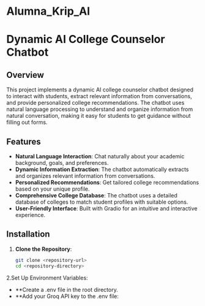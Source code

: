 # Alumna_Krip_AI

# Dynamic AI College Counselor Chatbot

## Overview

This project implements a dynamic AI college counselor chatbot designed to interact with students, extract relevant information from conversations, and provide personalized college recommendations. The chatbot uses natural language processing to understand and organize information from natural conversation, making it easy for students to get guidance without filling out forms.

## Features

- **Natural Language Interaction**: Chat naturally about your academic background, goals, and preferences.
- **Dynamic Information Extraction**: The chatbot automatically extracts and organizes relevant information from conversations.
- **Personalized Recommendations**: Get tailored college recommendations based on your unique profile.
- **Comprehensive College Database**: The chatbot uses a detailed database of colleges to match student profiles with suitable options.
- **User-Friendly Interface**: Built with Gradio for an intuitive and interactive experience.

## Installation

1. **Clone the Repository**:
   ```sh
   git clone <repository-url>
   cd <repository-directory>
2.Set Up Environment Variables:

- **Create a .env file in the root directory.
- **Add your Groq API key to the .env file:

